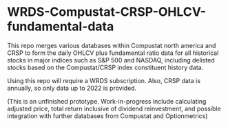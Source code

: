 # WRDS-Compustat-CRSP-OHLCV-fundamental-data
This repo merges various databases within Compustat north america and CRSP to form the daily OHLCV plus fundamental ratio data for all historical stocks in major indices such as S&amp;P 500 and NASDAQ, including delisted stocks based on the Compustat/CRSP index constituent history data.

Using this repo will require a WRDS subscription. Also, CRSP data is annually, so only data up to 2022 is provided.

(This is an unfinished prototype. Work-in-progress include calculating adjusted price, total return inclusive of dividend reinvestment, and possible integration with further databases from Compustat and Optionmetrics)
